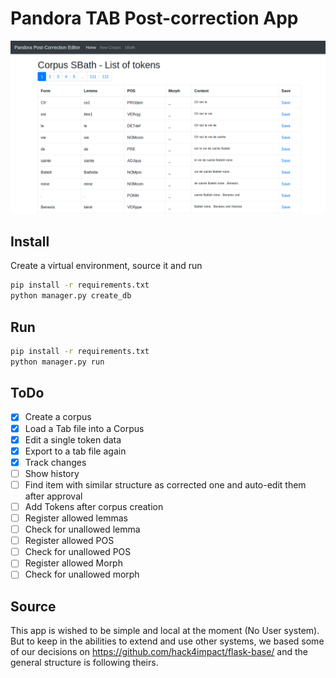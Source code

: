 Pandora TAB Post-correction App
===============================================

![Pandora Post-Correction Editor](./readme.png)

## Install

Create a virtual environment, source it and run

```bash
pip install -r requirements.txt
python manager.py create_db
```

## Run

```bash
pip install -r requirements.txt
python manager.py run
```

## ToDo

- [x] Create a corpus
- [x] Load a Tab file into a Corpus
- [x] Edit a single token data
- [x] Export to a tab file again
- [x] Track changes
- [ ] Show history
- [ ] Find item with similar structure as corrected one and auto-edit them after approval
- [ ] Add Tokens after corpus creation
- [ ] Register allowed lemmas
- [ ] Check for unallowed lemma
- [ ] Register allowed POS
- [ ] Check for unallowed POS
- [ ] Register allowed Morph
- [ ] Check for unallowed morph

## Source

This app is wished to be simple and local at the moment (No User system). But to keep in the abilities to extend and use
other systems, we based some of our decisions on https://github.com/hack4impact/flask-base/ and the general structure is following theirs.